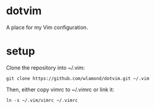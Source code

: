 dotvim
======

A place for my Vim configuration. 

setup
=====

Clone the repository into ~/.vim:

	git clone https://github.com/wlamond/dotvim.git ~/.vim

Then, either copy vimrc to ~/.vimrc or link it: 

	ln -s ~/.vim/vimrc ~/.vimrc

